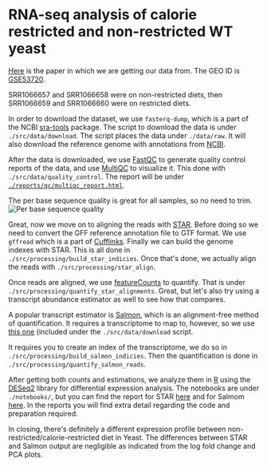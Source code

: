 # RNA-seq analysis of calorie restricted and non-restricted WT yeast

[Here](https://www.cell.com/cell-metabolism/fulltext/S1550-4131(14)00167-3?_returnURL=https%3A%2F%2Flinkinghub.elsevier.com%2Fretrieve%2Fpii%2FS1550413114001673%3Fshowall%3Dtrue) is the paper in which we are getting our data from. The GEO ID is [GSE53720](https://www.ncbi.nlm.nih.gov/geo/query/acc.cgi?acc=GSE53720).

SRR1066657 and SRR1066658 were on non-restricted diets, then SRR1066659 and SRR1066660 were on restricted diets.

In order to download the dataset, we use `fasterq-dump`, which is a part of the NCBI [sra-tools](https://github.com/ncbi/sra-tools) package. The script to download the data is under `./src/data/download`. The script places the data under `./data/raw`. It will also download the reference genome with annotations from [NCBI](https://www.ncbi.nlm.nih.gov/genome/?term=Saccharomyces%20cerevisiae[Organism]&cmd=DetailsSearch).

After the data is downloaded, we use [FastQC](https://www.bioinformatics.babraham.ac.uk/projects/fastqc/) to generate quality control reports of the data, and use [MultiQC](https://multiqc.info/) to visualize it. This done with `./src/data/quality_control`. The report will be under [`./reports/qc/multiqc_report.html`](https://0petya.github.io/bioinformatics-2/homework/rna-seq/reports/qc/multiqc_report.html).

The per base sequence quality is great for all samples, so no need to trim.
![Per base sequence quality](https://0petya.github.io/bioinformatics-2/homework/rna-seq/reports/figures/fastqc_per_sequence_quality_scores_plot.png)

Great, now we move on to aligning the reads with [STAR](https://github.com/alexdobin/STAR). Before doing so we need to convert the GFF reference annotation file to GTF format. We use `gffread` which is a part of [Cufflinks](http://cole-trapnell-lab.github.io/cufflinks/). Finally we can build the genome indexes with STAR. This is all done in `./src/processing/build_star_indicies`. Once that's done, we actually align the reads with `./src/processing/star_align`.

Once reads are aligned, we use [featureCounts](http://bioinf.wehi.edu.au/featureCounts/) to quantify. That is under `./src/processing/quantify_star_alignments`. Great, but let's also try using a transcript abundance estimator as well to see how that compares.

A popular transcript estimator is [Salmon](https://salmon.readthedocs.io/en/latest/salmon.html), which is an alignment-free method of quantification. It requires a transcriptome to map to, however, so we use [this one](https://www.ncbi.nlm.nih.gov/genome/?term=S288C%20saccharomyces%20cerevisiae&utm_source=gquery&utm_medium=search) (included under the `./src/data/download` script.

It requires you to create an index of the transcriptome, we do so in `./src/processing/build_salmon_indicies`. Then the quantification is done in `./src/processing/quantify_salmon_reads`.

After getting both counts and estimations, we analyze them in [R](https://www.r-project.org/) using the [DESeq2](https://bioconductor.org/packages/release/bioc/html/DESeq2.html) library for differential expression analysis. The notebooks are under `./notebooks/`, but you can find the report for STAR [here](https://0petya.github.io/bioinformatics-2/homework/rna-seq/reports/star_counts_analysis.nb.html) and for Salmom [here](https://0petya.github.io/bioinformatics-2/homework/rna-seq/reports/salmon_estimation_analysis.nb.html). In the reports you will find extra detail regarding the code and preparation required.

In closing, there's definitely a different expression profile between non-restricted/calorie-restricted diet in Yeast. The differences between STAR and Salmon output are negligible as indicated from the log fold change and PCA plots.
